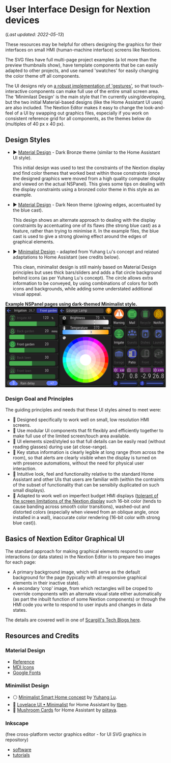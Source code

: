 # User Interface Design for Nextion devices
(_Last updated: 2022-05-13_)

These resources may be helpful for others designing the graphics for their interfaces on small HMI (human-machine interface) screens like Nextions.

The SVG files have full multi-page project examples (a lot more than the preview thumbnails show), have template components that be can easily adapted to other projects, and use named 'swatches' for easily changing the color theme off all components.

The UI designs rely on [a robust implementation of 'gestures'](/Tips_and_Tricks), so that touch-interactive components can make full use of the entire small screen area.  The 'Minimilast Design' is the main style that I'm currently using/developing, but the two initial Material-based designs (like the Home Assistant UI uses) are also included.  The Nextion Editor makes it easy to change the look-and-feel of a UI by swapping out graphics files, especially if you work on consistent reference grid for all components, as the themes below do (multiples of 40 px x 40 px).

## Design Styles
* :arrow_forward: [Material Design](/UI_Design/Material_Bronze) - Dark Bronze theme (similar to the Home Assistant UI style).

  This initial design was used to test the constraints of the Nextion display and find color themes that worked best within those constraints (once the designed graphics were moved from a high quality computer display and viewed on the actual NSPanel).  This gives some tips on dealing with the display constraints using a bronzed color theme in this style as an example.  

* :arrow_forward: [Material Design](/UI_Design/Material_Neon) - Dark Neon theme (glowing edges, accentuated by the blue cast).

  This design shows an alternate approach to dealing with the display constraints by accentuating one of its flaws (the strong blue cast) as a feature, rather than trying to minimise it.  In the example files, the blue cast is used to give a strong glowing effect around the edges of graphical elements.
  
* :arrow_forward: [Minimalist Design](/UI_Design/Minimalist) - adapted from Yuhang Lu's concept and related adaptations to Home Assistant (see credits below).

  This clean, minimalist design is still mainly based on Material Design principles but uses thick bars/sliders and adds a flat circle background behind icons (as per Yuhang Lu's concept).  The circle allows extra information to be conveyed, by using combinations of colors for both icons and backgrounds, while adding some understated additional visual appeal.

**Example NSPanel pages using dark-themed Minimalist style.**
![Example dark Minimalist style](/UI_Design/Minimalist/ExampleM_IR_ST_LT_1280x640.png)

### Design Goal and Principles
The guiding principles and needs that these UI styles aimed to meet were:
* :small_blue_diamond: Designed specifically to work well on small, low resolution HMI screens.  
* :small_blue_diamond: Use modular UI components that fit flexibly and efficiently together to make full use of the limited screen/touch area available.
* :small_blue_diamond: UI elements sized/styled so that full details can be easily read (without reading glasses) during use (at close-range).
* :small_blue_diamond: Key status information is clearly legible at long range (from across the room), so that alerts are clearly visible when the display is turned on with presence automations, without the need for physical user interaction.
* :small_blue_diamond: Intuitive look, feel and functionality relative to the standard Home Assistant and other UIs that users are familiar with (within the contraints of the subset of functionality that can be sensibily duplicated on such small displays).
* :small_blue_diamond: Adapted to work well on imperfect budget HMI displays ([tolerant of the screen limitations of the Nextion display](/UI_Design/Material_Bronze#dealing-with-some-of-the-main-constraints-of-the-nextion-display) such 16-bit color (tends to cause banding across smooth color transitions), washed-out and distorted colors (especially when viewed from an oblique angle, once installed in a wall), inaccurate color rendering (16-bit color with strong blue cast)).

## Basics of Nextion Editor Graphical UI

The standard approach for making graphical elements respond to user interactions (or data states) in the Nextion Editor is to prepare two images for each page:
* A primary background image, which will serve as the default background for the page (typically with all responsive graphical elements in their inactive state).
* A secondary 'crop' image, from which rectangles will be croped to override components with an alternate visual state either automatically (as part the inbuilt function of some Nextion components) or through the HMI code you write to respond to user inputs and changes in data states.

The details are covered well in one of [Scargill's Tech Blogs here](https://tech.scargill.net/nextion-wifi-touch-display/).

## Resources and Credits

### Material Design
  * [Reference](https://material.io/design)
  * [MDI Icons](https://materialdesignicons.com/)
  * [Google Fonts](https://fonts.google.com/specimen/Roboto+Condensed)

### Minimilist Design
  * :white_circle: [Minimalist Smart Home concept](https://www.behance.net/gallery/88433905/Redesign-Smart-Home) by [Yuhang Lu](https://www.behance.net/7ahang).
  * :sunflower: [Lovelace UI • Minimalist](https://ui-lovelace-minimalist.github.io/UI/) for Home Assistant by [tben](https://community.home-assistant.io/u/tben/summary).
  * 🍄 [Mushroom Cards](https://community.home-assistant.io/t/mushroom-cards-build-a-beautiful-dashboard-easily/388590) for Home Assistant by [piitaya](https://github.com/piitaya).

### Inkscape
(free cross-platform vector graphics editor - for UI SVG graphics in repository)
  * [software](https://inkscape.org/release/)
  * [tutorials](https://inkscape.org/learn/tutorials/)
   
